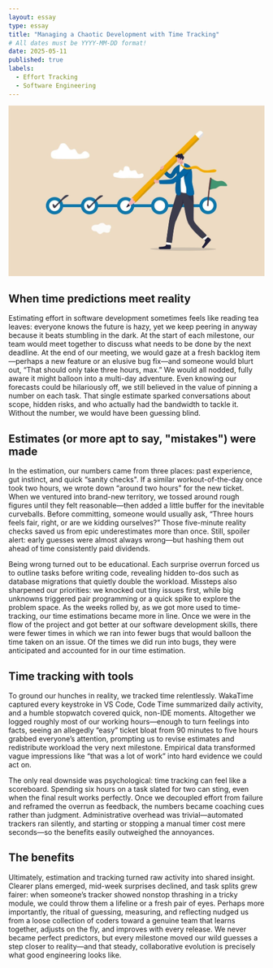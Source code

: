 ```yaml
---
layout: essay
type: essay
title: "Managing a Chaotic Development with Time Tracking"
# All dates must be YYYY-MM-DD format!
date: 2025-05-11
published: true
labels:
  - Effort Tracking
  - Software Engineering
---
```


<img width="600px" class="rounded float-start pe-4" src="../img/project-tracking.jpg">

## When time predictions meet reality

Estimating effort in software development sometimes feels like reading tea leaves: everyone knows the future is hazy, yet we keep peering in anyway because it beats stumbling in the dark. At the start of each milestone, our team would meet together to discuss what needs to be done by the next deadline. At the end of our meeting, we would gaze at a fresh backlog item—perhaps a new feature or an elusive bug fix—and someone would blurt out, “That should only take three hours, max.” We would all nodded, fully aware it might balloon into a multi-day adventure. Even knowing our forecasts could be hilariously off, we still believed in the value of pinning a number on each task. That single estimate sparked conversations about scope, hidden risks, and who actually had the bandwidth to tackle it. Without the number, we would have been guessing blind.

## Estimates (or more apt to say, "mistakes") were made

In the estimation, our numbers came from three places: past experience, gut instinct, and quick “sanity checks". If a similar workout-of-the-day once took two hours, we wrote down “around two hours” for the new ticket. When we ventured into brand-new territory, we tossed around rough figures until they felt reasonable—then added a little buffer for the inevitable curveballs. Before committing, someone would usually ask, “Three hours feels fair, right, or are we kidding ourselves?” Those five-minute reality checks saved us from epic underestimates more than once. Still, spoiler alert: early guesses were almost always wrong—but hashing them out ahead of time consistently paid dividends.

Being wrong turned out to be educational. Each surprise overrun forced us to outline tasks before writing code, revealing hidden to-dos such as database migrations that quietly double the workload. Missteps also sharpened our priorities: we knocked out tiny issues first, while big unknowns triggered pair programming or a quick spike to explore the problem space. As the weeks rolled by, as we got more used to time-tracking, our time estimations became more in line. Once we were in the flow of the project and got better at our software development skills, there were fewer times in which we ran into fewer bugs that would balloon the time taken on an issue. Of the times we did run into bugs, they were anticipated and accounted for in our time estimation.

## Time tracking with tools

To ground our hunches in reality, we tracked time relentlessly. WakaTime captured every keystroke in VS Code, Code Time summarized daily activity, and a humble stopwatch covered quick, non-IDE moments. Altogether we logged roughly most of our working hours—enough to turn feelings into facts, seeing an allegedly “easy” ticket bloat from 90 minutes to five hours grabbed everyone’s attention, prompting us to revise estimates and redistribute workload the very next milestone. Empirical data transformed vague impressions like “that was a lot of work” into hard evidence we could act on.

The only real downside was psychological: time tracking can feel like a scoreboard. Spending six hours on a task slated for two can sting, even when the final result works perfectly. Once we decoupled effort from failure and reframed the overrun as feedback, the numbers became coaching cues rather than judgment. Administrative overhead was trivial—automated trackers ran silently, and starting or stopping a manual timer cost mere seconds—so the benefits easily outweighed the annoyances.

## The benefits

Ultimately, estimation and tracking turned raw activity into shared insight. Clearer plans emerged, mid-week surprises declined, and task splits grew fairer: when someone’s tracker showed nonstop thrashing in a tricky module, we could throw them a lifeline or a fresh pair of eyes. Perhaps more importantly, the ritual of guessing, measuring, and reflecting nudged us from a loose collection of coders toward a genuine team that learns together, adjusts on the fly, and improves with every release. We never became perfect predictors, but every milestone moved our wild guesses a step closer to reality—and that steady, collaborative evolution is precisely what good engineering looks like.
